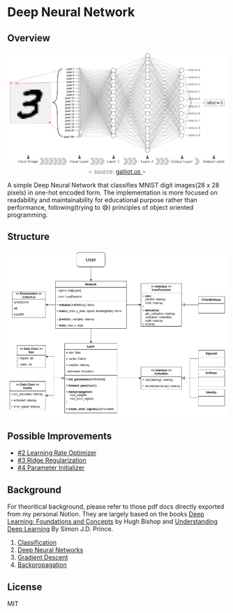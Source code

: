 # Deep Neural Network
## Overview
<p align="center">
	<img src="./images/readme-overview-structure.png" width="600"/><br>
    <span style="font-size: 10pt; color: grey">
    < source: <a href="galliot.us"> galliot.us </a>  >
    </span>
</p>

A simple Deep Neural Network that classifies MNIST digit images(28 x 28 pixels) in one-hot encoded form. The implementation is more focused on readability and maintainability for educational purpose rather than performance, following(trying to 😅) principles of object oriented programming. 

## Structure
<p align="center">
	<img src="./images/readme-dnn-class-diagram.png" width="600"/>
</p>

## Possible Improvements
- [#2 Learning Rate Optimizer](https://github.com/Cotidie/ai-from-scratch/issues/2)
- [#3 Ridge Regularization](https://github.com/Cotidie/ai-from-scratch/issues/3)
- [#4 Parameter Initializer](https://github.com/Cotidie/ai-from-scratch/issues/4)


## Background
For theoritical background, please refer to those pdf docs directly exported from my personal Notion. They are largely based on the books [Deep Learning: Foundations and Concepts](https://www.bishopbook.com/) by Hugh Bishop and [Understanding Deep Learning](https://udlbook.github.io/udlbook/) By Simon J.D. Prince.
1. [Classification](docs/01-classification.pdf)
2. [Deep Neural Networks](docs/02-deep-neural-networks.pdf)
3. [Gradient Descent](docs/03-gradient-descent.pdf)
4. [Backpropagation](docs/04-backpropagation.pdf)

## License
MIT
